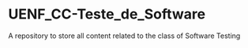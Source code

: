 # UENF_CC-Teste_de_Software
 A repository to store all content related to the class of Software Testing
